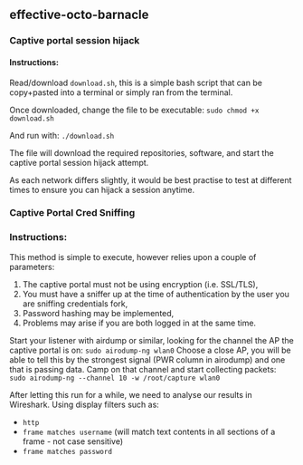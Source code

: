 ## effective-octo-barnacle
### Captive portal session hijack

#### Instructions:
Read/download `download.sh`, this is a simple bash script that can be copy+pasted into a terminal or simply ran from the terminal. 

Once downloaded, change the file to be executable:
`
sudo chmod +x download.sh
`

And run with:
`./download.sh
`

The file will download the required repositories, software, and start the captive portal session hijack attempt. 

As each network differs slightly, it would be best practise to test at different times to ensure you can hijack a session anytime.

### Captive Portal Cred Sniffing

### Instructions:
This method is simple to execute, however relies upon a couple of parameters:
  1. The captive portal must not be using encryption (i.e. SSL/TLS),
  2. You must have a sniffer up at the time of authentication by the user you are sniffing credentials fork,
  3. Password hashing may be implemented,
  4. Problems may arise if you are both logged in at the same time. 

Start your listener with airdump or similar, looking for the channel the AP the captive portal is on:
`
sudo airodump-ng wlan0
`
Choose a close AP, you will be able to tell this by the strongest signal (PWR column in airodump) and one that is passing data.
Camp on that channel and start collecting packets:
`
sudo airodump-ng --channel 10 -w /root/capture wlan0
`

After letting this run for a while, we need to analyse our results in Wireshark.
Using display filters such as:
- `http`
- `frame matches username` (will match text contents in all sections of a frame - not case sensitive)
- `frame matches password`
